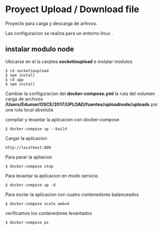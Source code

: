 Proyect Upload / Download file
==============================

Proyecto para carga y descarga de arhivos.

Las configuracion se realiza para un entorno linux .


## instalar modulo node

Ubicarse en el la carptea __socketioupload__ e instalar modulos

	$ cd socketioupload
	$ npm install
	$ cd app
	$ npm install

Cambiar la configuracion del __docker-compose.yml__  la ruta del volumen  carga de archivos **/Users/Edumar/OSCE/2017/UPLOAD/fuentes/uploadnode/uploads** por una ruta local absoluta

compilar y levantar la aplicacion con docker-compose

	$ docker-compose up --build 
	 

Cargar la aplicacion

```
http://localhost:800
```

Para parar la apliacion 

	$ docker-compose stop

Para levantar la aplicacion en modo servicio
	
	$ docker-compose up -d
	
Para esclar la aplicacion con cuatro contenedores balanceados

	$ docker-compose scale web=4
	
verificamos los contenedores levantados

	$ docker-compose ps 